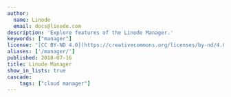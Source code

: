 ```yaml
---
author:
  name: Linode
  email: docs@linode.com
description: 'Explore features of the Linode Manager.'
keywords: ["manager"]
license: '[CC BY-ND 4.0](https://creativecommons.org/licenses/by-nd/4.0)'
aliases: ['/manager/']
published: 2018-07-16
title: Linode Manager
show_in_lists: true
cascade:
    tags: ["cloud manager"]
---
```




